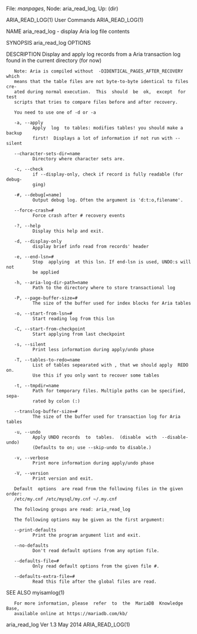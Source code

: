 File: *manpages*,  Node: aria_read_log,  Up: (dir)

ARIA_READ_LOG(1)                 User Commands                ARIA_READ_LOG(1)



NAME
       aria_read_log - display Aria log file contents

SYNOPSIS
       aria_read_log OPTIONS

DESCRIPTION
       Display  and apply log records from a Aria transaction log found in the
       current directory (for now)

       Note: Aria is compiled without  -DIDENTICAL_PAGES_AFTER_RECOVERY  which
       means that the table files are not byte-to-byte identical to files cre‐
       ated during normal execution.  This  should  be  ok,  except  for  test
       scripts that tries to compare files before and after recovery.

       You need to use one of -d or -a

       -a, --apply
              Apply  log  to tables: modifies tables! you should make a backup
              first!  Displays a lot of information if not run with --silent

       --character-sets-dir=name
              Directory where character sets are.

       -c, --check
              if --display-only, check if record is fully readable (for debug‐
              ging)

       -#, --debug[=name]
              Output debug log. Often the argument is 'd:t:o,filename'.

       --force-crash=#
              Force crash after # recovery events

       -?, --help
              Display this help and exit.

       -d, --display-only
              display brief info read from records' header

       -e, --end-lsn=#
              Stop  applying  at this lsn. If end-lsn is used, UNDO:s will not
              be applied

       -h, --aria-log-dir-path=name
              Path to the directory where to store transactional log

       -P, --page-buffer-size=#
              The size of the buffer used for index blocks for Aria tables

       -o, --start-from-lsn=#
              Start reading log from this lsn

       -C, --start-from-checkpoint
              Start applying from last checkpoint

       -s, --silent
              Print less information during apply/undo phase

       -T, --tables-to-redo=name
              List of tables sepearated with , that we should apply  REDO  on.
              Use this if you only want to recover some tables

       -t, --tmpdir=name
              Path for temporary files. Multiple paths can be specified, sepa‐
              rated by colon (:)

       --translog-buffer-size=#
              The size of the buffer used for transaction log for Aria tables

       -u, --undo
              Apply UNDO records  to  tables.  (disable  with  --disable-undo)
              (Defaults to on; use --skip-undo to disable.)

       -v, --verbose
              Print more information during apply/undo phase

       -V, --version
              Print version and exit.

       Default  options  are read from the following files in the given order:
       /etc/my.cnf /etc/mysql/my.cnf ~/.my.cnf

       The following groups are read: aria_read_log

       The following options may be given as the first argument:

       --print-defaults
              Print the program argument list and exit.

       --no-defaults
              Don't read default options from any option file.

       --defaults-file=#
              Only read default options from the given file #.

       --defaults-extra-file=#
              Read this file after the global files are read.

SEE ALSO
       myisamlog(1)

       For more information, please  refer  to  the  MariaDB  Knowledge  Base,
       available online at https://mariadb.com/kb/



aria_read_log Ver 1.3              May 2014                   ARIA_READ_LOG(1)
